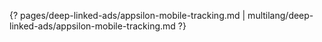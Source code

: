 {? pages/deep-linked-ads/appsilon-mobile-tracking.md | multilang/deep-linked-ads/appsilon-mobile-tracking.md ?}

